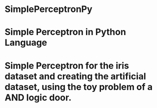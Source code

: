 # SimplePerceptronPy
# Simple Perceptron in Python Language
# Simple Perceptron for the iris dataset and creating the artificial dataset, using the toy problem of a AND  logic door.
